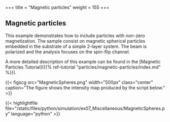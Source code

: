 +++
title = "Magnetic particles"
weight = 155
+++

## Magnetic particles

This example demonstrates how to include particles with non-zero magnetization. The sample consist on magnetic spherical particles embedded in the substrate of a simple 2-layer system. The beam is polarized and the analysis focuses on the spin-flip channel.

A more detailed description of this example can be found in the [Magnetic Particles Tutorial]({{% ref-tutorial "particles/magnetic-particles/index.md" %}}).

{{< figscg src="MagneticSpheres.png" width="500px" class="center" caption="The figure shows the intensity map produced by the script below." >}}

{{< highlightfile file="/static/files/python/simulation/ex07_Miscellaneous/MagneticSpheres.py" language="python" >}}
